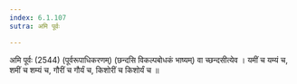 ```yaml
---
index: 6.1.107
sutra: अमि पूर्वः

---
```

अमि पूर्वः (2544) (पूर्वरूपाधिकरणम्) (छन्दसि विकल्पबोधकं भाष्यम्) वा च्छन्दसीत्येव । यमीं च यम्यं च, शमीं च शम्यं च, गौरीं च गौर्यं च, किशोरीं च किशोर्यं च ॥